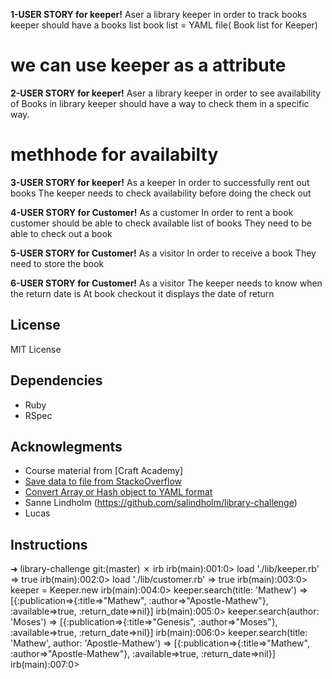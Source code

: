 **1-USER STORY for keeper!**
Aser a library keeper 
in order to track books keeper should have a books list
book list = YAML file( Book list for Keeper)
# we can use keeper as a attribute

**2-USER STORY for keeper!**
Aser a library keeper 
in order to see availability of Books in library
keeper should have a way to check them in a specific way.
# methhode for availabilty

**3-USER STORY for keeper!**
As a keeper 
In order to successfully rent out books
The keeper  needs to check availability before doing the check out

**4-USER STORY for Customer!**
As a customer
In order to rent a book customer should be able to check available list of books
They need to be able to check out a book

**5-USER STORY for Customer!**
As a visitor
In order to receive a book
They need to store the book

**6-USER STORY for Customer!**
As a visitor
The keeper needs to know when the return date is
At book checkout it displays the date of return

## License
MIT License 

## Dependencies
- Ruby
- RSpec

## Acknowlegments
- Course material from [Craft Academy]
- [Save data to file from StackoOverflow](https://stackoverflow.com/a/2777863)
- [Convert Array or Hash object to YAML format](https://stackoverflow.com/a/17576810)
- Sanne Lindholm (https://github.com/salindholm/library-challenge)
- Lucas 

## Instructions
➜  library-challenge git:(master) ✗ irb 
irb(main):001:0> load './lib/keeper.rb'
=> true
irb(main):002:0> load './lib/customer.rb'
=> true
irb(main):003:0> keeper = Keeper.new
irb(main):004:0> keeper.search(title: 'Mathew')
=> [{:publication=>{:title=>"Mathew", :author=>"Apostle-Mathew"}, :available=>true, :return_date=>nil}]
irb(main):005:0> keeper.search(author: 'Moses')
=> [{:publication=>{:title=>"Genesis", :author=>"Moses"}, :available=>true, :return_date=>nil}]
irb(main):006:0> keeper.search(title: 'Mathew', author: 'Apostle-Mathew')
=> [{:publication=>{:title=>"Mathew", :author=>"Apostle-Mathew"}, :available=>true, :return_date=>nil}]
irb(main):007:0> 

